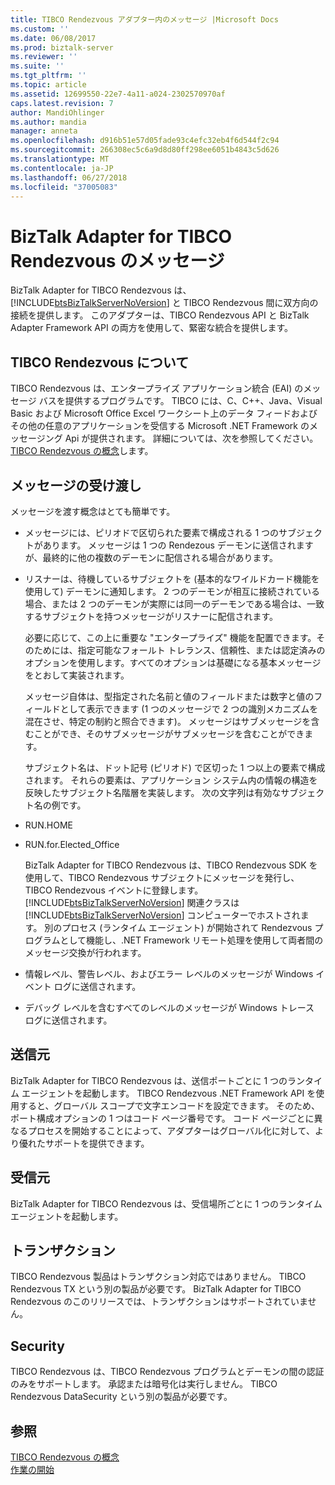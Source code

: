 ```yaml
---
title: TIBCO Rendezvous アダプター内のメッセージ |Microsoft Docs
ms.custom: ''
ms.date: 06/08/2017
ms.prod: biztalk-server
ms.reviewer: ''
ms.suite: ''
ms.tgt_pltfrm: ''
ms.topic: article
ms.assetid: 12699550-22e7-4a11-a024-2302570970af
caps.latest.revision: 7
author: MandiOhlinger
ms.author: mandia
manager: anneta
ms.openlocfilehash: d916b51e57d05fade93c4efc32eb4f6d544f2c94
ms.sourcegitcommit: 266308ec5c6a9d8d80ff298ee6051b4843c5d626
ms.translationtype: MT
ms.contentlocale: ja-JP
ms.lasthandoff: 06/27/2018
ms.locfileid: "37005083"
---
```

# <a name="messages-in-biztalk-adapter-for-tibco-rendezvous"></a>BizTalk Adapter for TIBCO Rendezvous のメッセージ
BizTalk Adapter for TIBCO Rendezvous は、[!INCLUDE[btsBizTalkServerNoVersion](../includes/btsbiztalkservernoversion-md.md)] と TIBCO Rendezvous 間に双方向の接続を提供します。 このアダプターは、TIBCO Rendezvous API と BizTalk Adapter Framework API の両方を使用して、緊密な統合を提供します。  
  
## <a name="about-tibco-rendezvous"></a>TIBCO Rendezvous について  
 TIBCO Rendezvous は、エンタープライズ アプリケーション統合 (EAI) のメッセージ バスを提供するプログラムです。 TIBCO には、C、C++、Java、Visual Basic および Microsoft Office Excel ワークシート上のデータ フィードおよびその他の任意のアプリケーションを受信する Microsoft .NET Framework のメッセージング Api が提供されます。 詳細については、次を参照してください。 [TIBCO Rendezvous の概念](../core/tibco-rendezvous-concepts.md)します。  
  
## <a name="message-passing"></a>メッセージの受け渡し  
 メッセージを渡す概念はとても簡単です。  
  
- メッセージには、ピリオドで区切られた要素で構成される 1 つのサブジェクトがあります。 メッセージは 1 つの Rendezous デーモンに送信されますが、最終的に他の複数のデーモンに配信される場合があります。  
  
- リスナーは、待機しているサブジェクトを (基本的なワイルドカード機能を使用して) デーモンに通知します。 2 つのデーモンが相互に接続されている場合、または 2 つのデーモンが実際には同一のデーモンである場合は、一致するサブジェクトを持つメッセージがリスナーに配信されます。  
  
  必要に応じて、この上に重要な "エンタープライズ" 機能を配置できます。そのためには、指定可能なフォールト トレランス、信頼性、または認定済みのオプションを使用します。すべてのオプションは基礎になる基本メッセージをとおして実装されます。  
  
  メッセージ自体は、型指定された名前と値のフィールドまたは数字と値のフィールドとして表示できます (1 つのメッセージで 2 つの識別メカニズムを混在させ、特定の制約と照合できます)。 メッセージはサブメッセージを含むことができ、そのサブメッセージがサブメッセージを含むことができます。  
  
  サブジェクト名は、ドット記号 (ピリオド) で区切った 1 つ以上の要素で構成されます。 それらの要素は、アプリケーション システム内の情報の構造を反映したサブジェクト名階層を実装します。 次の文字列は有効なサブジェクト名の例です。  
  
- RUN.HOME  
  
- RUN.for.Elected_Office  
  
  BizTalk Adapter for TIBCO Rendezvous は、TIBCO Rendezvous SDK を使用して、TIBCO Rendezvous サブジェクトにメッセージを発行し、TIBCO Rendezvous イベントに登録します。 [!INCLUDE[btsBizTalkServerNoVersion](../includes/btsbiztalkservernoversion-md.md)] 関連クラスは [!INCLUDE[btsBizTalkServerNoVersion](../includes/btsbiztalkservernoversion-md.md)] コンピューターでホストされます。 別のプロセス (ランタイム エージェント) が開始されて Rendezvous プログラムとして機能し、.NET Framework リモート処理を使用して両者間のメッセージ交換が行われます。  
  
- 情報レベル、警告レベル、およびエラー レベルのメッセージが Windows イベント ログに送信されます。  
  
- デバッグ レベルを含むすべてのレベルのメッセージが Windows トレース ログに送信されます。  
  
## <a name="transmitter"></a>送信元  
 BizTalk Adapter for TIBCO Rendezvous は、送信ポートごとに 1 つのランタイム エージェントを起動します。 TIBCO Rendezvous .NET Framework API を使用すると、グローバル スコープで文字エンコードを設定できます。 そのため、ポート構成オプションの 1 つはコード ページ番号です。 コード ページごとに異なるプロセスを開始することによって、アダプターはグローバル化に対して、より優れたサポートを提供できます。  
  
## <a name="receiver"></a>受信元  
 BizTalk Adapter for TIBCO Rendezvous は、受信場所ごとに 1 つのランタイム エージェントを起動します。  
  
## <a name="transactions"></a>トランザクション  
 TIBCO Rendezvous 製品はトランザクション対応ではありません。 TIBCO Rendezvous TX という別の製品が必要です。 BizTalk Adapter for TIBCO Rendezvous のこのリリースでは、トランザクションはサポートされていません。  
  
## <a name="security"></a>Security  
 TIBCO Rendezvous は、TIBCO Rendezvous プログラムとデーモンの間の認証のみをサポートします。 承認または暗号化は実行しません。 TIBCO Rendezvous DataSecurity という別の製品が必要です。  
  
## <a name="see-also"></a>参照  
 [TIBCO Rendezvous の概念](../core/tibco-rendezvous-concepts.md)   
 [作業の開始](../core/getting-started-with-biztalk-adapter-for-tibco-rendezvous.md)
